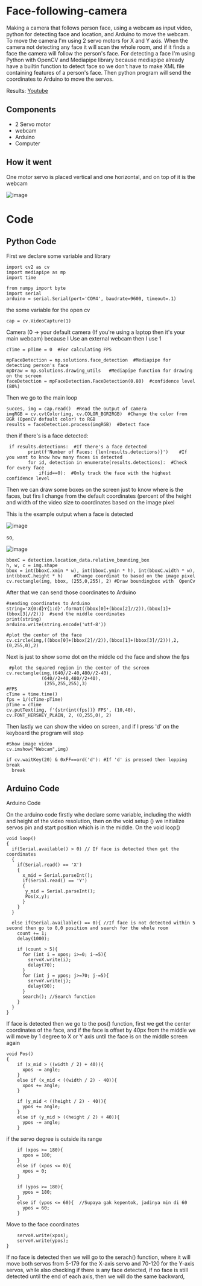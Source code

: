 # Face-following-camera

Making a camera that follows person face, using a webcam as input video, python for detecting face and location, and Arduino to move the webcam. To move the camera
I'm using 2 servo motors for X and Y axis. When the camera not detecting any face it will scan the whole room, and if it finds a face the camera will follow
the person's face. For detecting a face I'm using Python with OpenCV and Mediapipe library because mediapipe already have a builtin function to detect face so
we don't have to make XML file containing features of a person's face. Then python program will send the coordinates to Arduino to move the servos.

Results: [Youtube](https://youtu.be/mI4-Z3ocw5Y?t=780)

## Components

- 2 Servo motor
- webcam
- Arduino
- Computer

## How it went

One motor servo is placed vertical and one horizontal, and on top of it is the webcam

![image](https://github.com/RonAaron61/Face-following-camera/assets/105662575/59721aa6-db0d-4bd8-b0fe-d5bf498b5253)

# Code

## Python Code

First we declare some variable and library

```
import cv2 as cv
import mediapipe as mp
import time

from numpy import byte
import serial
arduino = serial.Serial(port='COM4', baudrate=9600, timeout=.1)
```

the some variable for the open cv

```
cap = cv.VideoCapture(1)
```

Camera (0 -> your default camera (If you're using a laptop then it's your main webcam) because I Use an external webcam then I use 1   

```
cTime = pTime = 0  #For calculating FPS

mpFaceDetection = mp.solutions.face_detection  #Mediapipe for detecting person's face
mpDraw = mp.solutions.drawing_utils   #Mediapipe function for drawing on the screen
faceDetection = mpFaceDetection.FaceDetection(0.80)  #confidence level (80%)
```

Then we go to the main loop

```
succes, img = cap.read()  #Read the output of camera
imgRGB = cv.cvtColor(img, cv.COLOR_BGR2RGB)  #Change the color from BGR (OpenCV default color) to RGB
results = faceDetection.process(imgRGB)  #Detect face
```

then if there's is a face detected:

```
 if results.detections:  #If there's a face detected
        print(f'Number of Faces: {len(results.detections)}')    #If you want to know how many faces is detected
        for id, detection in enumerate(results.detections):  #Check for every face
            if(id==0):  #Only track the face with the highest confidence level
```

Then we can draw some boxes on the screen just to know where is the faces, but firs I change from the default coordinates (percent of the height and width of the 
video size to coordinates based on the image pixel

This is the example output when a face is detected

![image](https://github.com/RonAaron61/Face-following-camera/assets/105662575/b1c3c9c3-f540-4d4b-a6ed-196d1af9cade)

so,

![image](https://github.com/RonAaron61/Face-following-camera/assets/105662575/aeed988a-eea5-4ac9-8ab6-f20939984720)

```
bboxC = detection.location_data.relative_bounding_box
h, w, c = img.shape
bbox = int(bboxC.xmin * w), int(bboxC.ymin * h), int(bboxC.width * w), int(bboxC.height * h)    #Change coordinat to based on the image pixel
cv.rectangle(img, bbox, (255,0,255), 2) #Draw boundingbox with  OpenCv
```

After that we can send those coordinates to Arduino 

```
#sending coordinates to Arduino
string='X{0:d}Y{1:d}'.format((bbox[0]+(bbox[2]//2)),(bbox[1]+(bbox[3]//2)))  #send the middle coordinates
print(string)
arduino.write(string.encode('utf-8'))

#plot the center of the face
cv.circle(img,((bbox[0]+(bbox[2]//2)),(bbox[1]+(bbox[3]//2))),2,(0,255,0),2)   
```

Next is just to show some dot on the middle od the face and show the fps

```
 #plot the squared region in the center of the screen
cv.rectangle(img,(640//2-40,480//2-40),
             (640//2+40,480//2+40),
              (255,255,255),3)
#FPS
cTime = time.time()
fps = 1/(cTime-pTime)
pTime = cTime
cv.putText(img, f'{str(int(fps))} FPS', (10,40), cv.FONT_HERSHEY_PLAIN, 2, (0,255,0), 2)
```

Then lastly we can show the video on screen, and if I press 'd' on the keyboard the program will stop

```
#Show image video
cv.imshow("Webcam",img)

if cv.waitKey(20) & 0xFF==ord('d'): #If 'd' is pressed then lopping break
  break
```


## Arduino Code

Arduino Code

On the arduino code firstly whe declare some variable, including the width and height of the video resolution, then on the void setup ()
we initialize servos pin and start position which is in the middle. On the void loop()

```
void loop()
{
  if(Serial.available() > 0) // If face is detected then get the coordinates
  {
    if(Serial.read() == 'X')
    {
      x_mid = Serial.parseInt();
      if(Serial.read() == 'Y')
      {
       y_mid = Serial.parseInt();
       Pos(x,y);
      }
    }
  }
  
  else if(Serial.available() == 0){ //If face is not detected within 5 second then go to 0,0 position and search for the whole room
    count += 1;
    delay(1000);
    
    if (count > 5){
      for (int i = xpos; i>=0; i-=5){
        servoX.write(i);
        delay(70);
      }
      for (int j = ypos; j>=70; j-=5){
        servoY.write(j);
        delay(90);
      }
      search(); //Search function
    }
  }
}
```

If face is detected then we go to the pos() function, first we get the center coordinates of the face, and if the face is offset by 40px from the middle
we will move by 1 degree to X or Y axis until the face is on the middle screen again

```
void Pos() 
{
    if (x_mid > ((width / 2) + 40)){
      xpos -= angle;
    }
    else if (x_mid < ((width / 2) - 40)){
      xpos += angle;
    }
    
    if (y_mid < ((height / 2) - 40)){
      ypos += angle;
    }
    else if (y_mid > ((height / 2) + 40)){
      ypos -= angle;
    }
```

if the servo degree is outside its range

```
    if (xpos >= 180){
      xpos = 180;
    }
    else if (xpos <= 0){
      xpos = 0;
    }
    
    if (ypos >= 180){
      ypos = 180;
    }
    else if (ypos <= 60){  //Supaya gak kepentok, jadinya min di 60
      ypos = 60;
    }
```

Move to the face coordinates

```
    servoX.write(xpos);
    servoY.write(ypos);
}
```

If no face is detected then we will go to the serach() function, where it will move both servos from 5-179 for the X-axis servo and 70-120 for
the Y-axis servos, while also checking if there is any face detected, if no face is still detected until the end of each axis, then we will do the same
backward, 
